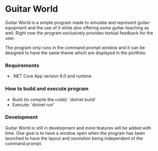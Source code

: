 # Guitar World

Guitar World is a simple program made to simulate and represent guitar-equipment and the use of it while also offering some guitar-teaching as well. Right now the program exclusively provides textual feedback for the user. 

The program only runs in the command prompt window and it can be designed to have the same theme which are displayed in the portfolio. 

### Requirements
* .NET Core App version 6.0 and runtime

### How to build and execute program
* Build (to compile the code): 'dotnet build'
* Execute: 'dotnet run'

### Development
Guitar World is still in development and more features will be added with time. One goal is to have a window open when the program has been launched to have the layout and resolution being independent of the command prompt. 
